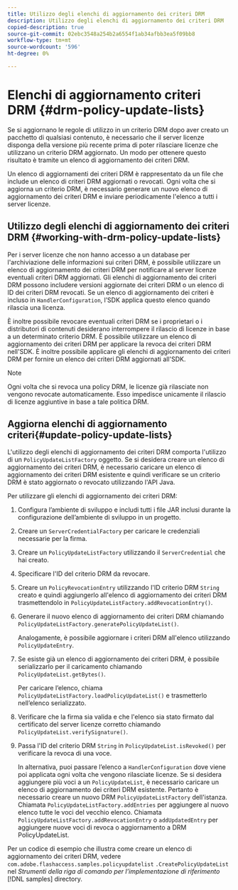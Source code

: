 ```yaml
---
title: Utilizzo degli elenchi di aggiornamento dei criteri DRM
description: Utilizzo degli elenchi di aggiornamento dei criteri DRM
copied-description: true
source-git-commit: 02ebc3548a254b2a6554f1ab34afbb3ea5f09bb8
workflow-type: tm+mt
source-wordcount: '596'
ht-degree: 0%

---
```


# Elenchi di aggiornamento criteri DRM {#drm-policy-update-lists}

Se si aggiornano le regole di utilizzo in un criterio DRM dopo aver creato un pacchetto di qualsiasi contenuto, è necessario che il server licenze disponga della versione più recente prima di poter rilasciare licenze che utilizzano un criterio DRM aggiornato. Un modo per ottenere questo risultato è tramite un elenco di aggiornamento dei criteri DRM.

Un elenco di aggiornamenti dei criteri DRM è rappresentato da un file che include un elenco di criteri DRM aggiornati o revocati. Ogni volta che si aggiorna un criterio DRM, è necessario generare un nuovo elenco di aggiornamento dei criteri DRM e inviare periodicamente l&#39;elenco a tutti i server licenze.

## Utilizzo degli elenchi di aggiornamento dei criteri DRM {#working-with-drm-policy-update-lists}

Per i server licenze che non hanno accesso a un database per l&#39;archiviazione delle informazioni sui criteri DRM, è possibile utilizzare un elenco di aggiornamento dei criteri DRM per notificare al server licenze eventuali criteri DRM aggiornati. Gli elenchi di aggiornamento dei criteri DRM possono includere versioni aggiornate dei criteri DRM o un elenco di ID dei criteri DRM revocati. Se un elenco di aggiornamento dei criteri è incluso in `HandlerConfiguration`, l’SDK applica questo elenco quando rilascia una licenza.

È inoltre possibile revocare eventuali criteri DRM se i proprietari o i distributori di contenuti desiderano interrompere il rilascio di licenze in base a un determinato criterio DRM. È possibile utilizzare un elenco di aggiornamento dei criteri DRM per applicare la revoca dei criteri DRM nell&#39;SDK. È inoltre possibile applicare gli elenchi di aggiornamento dei criteri DRM per fornire un elenco dei criteri DRM aggiornati all&#39;SDK.

>[!NOTE]
>
>Ogni volta che si revoca una policy DRM, le licenze già rilasciate non vengono revocate automaticamente. Esso impedisce unicamente il rilascio di licenze aggiuntive in base a tale politica DRM.

## Aggiorna elenchi di aggiornamento criteri{#update-policy-update-lists}

L&#39;utilizzo degli elenchi di aggiornamento dei criteri DRM comporta l&#39;utilizzo di un `PolicyUpdateListFactory` oggetto. Se si desidera creare un elenco di aggiornamento dei criteri DRM, è necessario caricare un elenco di aggiornamento dei criteri DRM esistente e quindi verificare se un criterio DRM è stato aggiornato o revocato utilizzando l&#39;API Java.

Per utilizzare gli elenchi di aggiornamento dei criteri DRM:

1. Configura l’ambiente di sviluppo e includi tutti i file JAR inclusi durante la configurazione dell’ambiente di sviluppo in un progetto.
1. Creare un `ServerCredentialFactory` per caricare le credenziali necessarie per la firma.
1. Creare un `PolicyUpdateListFactory` utilizzando il `ServerCredential` che hai creato.
1. Specificare l&#39;ID del criterio DRM da revocare.
1. Creare un `PolicyRevocationEntry` utilizzando l&#39;ID criterio DRM `String` creato e quindi aggiungerlo all&#39;elenco di aggiornamento dei criteri DRM trasmettendolo in `PolicyUpdateListFactory.addRevocationEntry()`.
1. Generare il nuovo elenco di aggiornamento dei criteri DRM chiamando `PolicyUpdateListFactory.generatePolicyUpdateList()`.

   Analogamente, è possibile aggiornare i criteri DRM all&#39;elenco utilizzando `PolicyUpdateEntry`.
1. Se esiste già un elenco di aggiornamento dei criteri DRM, è possibile serializzarlo per il caricamento chiamando `PolicyUpdateList.getBytes()`.

   Per caricare l’elenco, chiama `PolicyUpdateListFactory.loadPolicyUpdateList()` e trasmetterlo nell’elenco serializzato.
1. Verificare che la firma sia valida e che l&#39;elenco sia stato firmato dal certificato del server licenze corretto chiamando `PolicyUpdateList.verifySignature()`.
1. Passa l&#39;ID del criterio DRM `String` in `PolicyUpdateList.isRevoked()` per verificare la revoca di una voce.

   In alternativa, puoi passare l’elenco a `HandlerConfiguration` dove viene poi applicata ogni volta che vengono rilasciate licenze.
Se si desidera aggiungere più voci a un `PolicyUpdateList`, è necessario caricare un elenco di aggiornamento dei criteri DRM esistente. Pertanto è necessario creare un nuovo DRM `PolicyUpdateListFactory` dell&#39;istanza. Chiamata `PolicyUpdateListFactory.addEntries` per aggiungere al nuovo elenco tutte le voci del vecchio elenco. Chiamata `PolicyUpdateListFactory.addRevocationEntry` o `addUpdatedEntry` per aggiungere nuove voci di revoca o aggiornamento a DRM PolicyUpdateList.

Per un codice di esempio che illustra come creare un elenco di aggiornamento dei criteri DRM, vedere `com.adobe.flashaccess.samples.policyupdatelist` `.CreatePolicyUpdateList` nel *Strumenti della riga di comando per l’implementazione di riferimento* [!DNL samples] directory.
